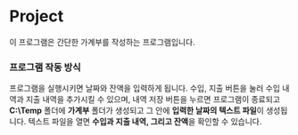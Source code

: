 # Project
이 프로그램은 간단한 가계부를 작성하는 프로그램입니다.
### 프로그램 작동 방식
프로그램을 실행시키면 날짜와 잔액을 입력하게 됩니다. 수입, 지출 버튼을 눌러 수입 내역과 지출 내역을 추가시킬 수 있으며, 내역 저장 버튼을 누르면 프로그램이 종료되고 **C:\Temp** 폴더에 **가계부** 폴더가 생성되고 그 안에 **입력한 날짜의 텍스트 파일**이 생성됩니다. 텍스트 파일을 열면 **수입과 지출 내역, 그리고 잔액**을 확인할 수 있습니다. 
